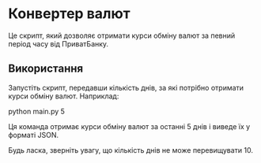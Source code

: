 # Конвертер валют

Це скрипт, який дозволяє отримати курси обміну валют за певний період часу від ПриватБанку.


## Використання

Запустіть скрипт, передавши кількість днів, за які потрібно отримати курси обміну валют. Наприклад:

python main.py 5


Ця команда отримає курси обміну валют за останні 5 днів і виведе їх у форматі JSON.

Будь ласка, зверніть увагу, що кількість днів не може перевищувати 10.


